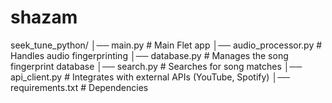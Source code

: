 # shazam

seek_tune_python/
│── main.py              # Main Flet app
│── audio_processor.py   # Handles audio fingerprinting
│── database.py          # Manages the song fingerprint database
│── search.py            # Searches for song matches
│── api_client.py        # Integrates with external APIs (YouTube, Spotify)
│── requirements.txt     # Dependencies
